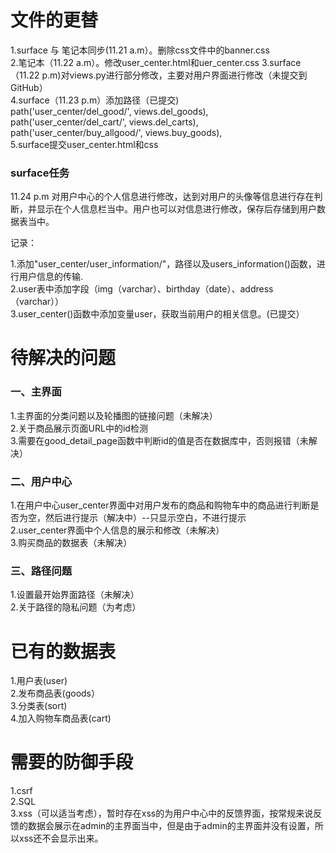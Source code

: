 # 文件的更替

1.surface 与 笔记本同步(11.21 a.m）。删除css文件中的banner.css <br>
2.笔记本（11.22 a.m）。修改user_center.html和uer_center.css
3.surface（11.22 p.m)对views.py进行部分修改，主要对用户界面进行修改（未提交到GitHub）<br>
4.surface（11.23 p.m）添加路径（已提交)    
    path('user_center/del_good/', views.del_goods),<br>
    path('user_center/del_cart/', views.del_carts),<br>
    path('user_center/buy_allgood/', views.buy_goods),<br>
5.surface提交user_center.html和css <br>
### surface任务
11.24 p.m 对用户中心的个人信息进行修改，达到对用户的头像等信息进行存在判断，并显示在个人信息栏当中。用户也可以对信息进行修改，保存后存储到用户数据表当中。

记录：

1.添加"user_center/user_information/"，路径以及users_information()函数，进行用户信息的传输.  
2.user表中添加字段（img（varchar）、birthday（date）、address（varchar））  
3.user_center()函数中添加变量user，获取当前用户的相关信息。(已提交）  

# 待解决的问题

### 一、主界面

1.主界面的分类问题以及轮播图的链接问题（未解决）<br>
2.关于商品展示页面URL中的id检测  
3.需要在good_detail_page函数中判断id的值是否在数据库中，否则报错（未解决）<br>

### 二、用户中心

1.在用户中心user_center界面中对用户发布的商品和购物车中的商品进行判断是否为空，然后进行提示（解决中）--只显示空白，不进行提示<br>
2.user_center界面中个人信息的展示和修改（未解决）<br>
3.购买商品的数据表（未解决）<br>

### 三、路径问题

1.设置最开始界面路径（未解决）  
2.关于路径的隐私问题（为考虑）  


# 已有的数据表

1.用户表(user)<br>
2.发布商品表(goods）<br>
3.分类表(sort)<br>
4.加入购物车商品表(cart)<br>

# 需要的防御手段

1.csrf  
2.SQL  
3.xss（可以适当考虑），暂时存在xss的为用户中心中的反馈界面，按常规来说反馈的数据会展示在admin的主界面当中，但是由于admin的主界面并没有设置，所以xss还不会显示出来。  
